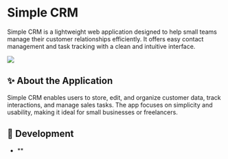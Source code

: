 # Simple CRM

Simple CRM is a lightweight web application designed to help small teams manage their customer relationships efficiently. It offers easy contact management and task tracking with a clean and intuitive interface.

![](https://raw.githubusercontent.com/SnowCoder404/SimpleCRM/main/public/assets/screenshots/simplecrm.png)

## ✨ About the Application

Simple CRM enables users to store, edit, and organize customer data, track interactions, and manage sales tasks. The app focuses on simplicity and usability, making it ideal for small businesses or freelancers.

## 🔧 Development

- **